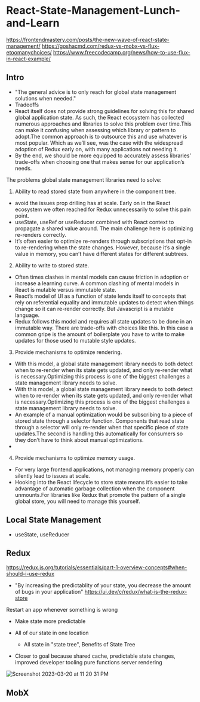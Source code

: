 # React-State-Management-Lunch-and-Learn

https://frontendmastery.com/posts/the-new-wave-of-react-state-management/
https://goshacmd.com/redux-vs-mobx-vs-flux-etoomanychoices/
https://www.freecodecamp.org/news/how-to-use-flux-in-react-example/

## Intro

- "The general advice is to only reach for global state management solutions when needed."
- Tradeoffs
- React itself does not provide strong guidelines for solving this for shared global application state. As such, the React ecosystem has collected numerous approaches and libraries to solve this problem over time.This can make it confusing when assessing which library or pattern to adopt.The common approach is to outsource this and use whatever is most popular. Which as we’ll see, was the case with the widespread adoption of Redux early on, with many applications not needing it.
- By the end, we should be more equipped to accurately assess libraries’ trade-offs when choosing one that makes sense for our application’s needs.

The problems global state management libraries need to solve:
1. Ability to read stored state from anywhere in the component tree. 

- avoid the issues prop drilling has at scale. Early on in the React ecosystem we often reached for Redux unnecessarily to solve this pain point.
- useState, useRef or useReducer combined with React context to propagate a shared value around. The main challenge here is optimizing re-renders correctly.
- It’s often easier to optimize re-renders through subscriptions that opt-in to re-rendering when the state changes. However, because it’s a single value in memory, you can’t have different states for different subtrees.

2. Ability to write to stored state.

- Often times clashes in mental models can cause friction in adoption or increase a learning curve. A common clashing of mental models in React is mutable versus immutable state.
- React’s model of UI as a function of state lends itself to concepts that rely on referential equality and immutable updates to detect when things change so it can re-render correctly. But Javascript is a mutable language.
- Redux follows this model and requires all state updates to be done in an immutable way. There are trade-offs with choices like this. In this case a common gripe is the amount of boilerplate you have to write to make updates for those used to mutable style updates.

3. Provide mechanisms to optimize rendering.

- With this model, a global state management library needs to both detect when to re-render when its state gets updated, and only re-render what is necessary.Optimizing this process is one of the biggest challenges a state management library needs to solve.
- With this model, a global state management library needs to both detect when to re-render when its state gets updated, and only re-render what is necessary.Optimizing this process is one of the biggest challenges a state management library needs to solve.
- An example of a manual optimization would be subscribing to a piece of stored state through a selector function. Components that read state through a selector will only re-render when that specific piece of state updates.The second is handling this automatically for consumers so they don’t have to think about manual optimizations.
- 
4. Provide mechanisms to optimize memory usage.

- For very large frontend applications, not managing memory properly can silently lead to issues at scale.
- Hooking into the React lifecycle to store state means it’s easier to take advantage of automatic garbage collection when the component unmounts.For libraries like Redux that promote the pattern of a single global store, you will need to manage this yourself.
## Local State Management

- useState, useReducer

## Redux
https://redux.js.org/tutorials/essentials/part-1-overview-concepts#when-should-i-use-redux

- "By increasing the predictablity of your state, you decrease the amount of bugs in your application"
https://ui.dev/c/redux/what-is-the-redux-store

Restart an app whenever something is wrong

- Make state more predictable

- All of our state in one location
  - All state in "state tree", Benefits of State Tree
- Closer to goal because 
  shared cache, 
  predictable state changes, 
  improved developer tooling
  pure functions
  server rendering
  
![Screenshot 2023-03-20 at 11 20 31 PM](https://user-images.githubusercontent.com/989849/226510395-6b52e630-12dc-4038-8db6-a67be7d4e16e.png)

## MobX